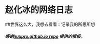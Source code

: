 # 赵化冰的网络日志
##世界这么大，我想去看看：记录我的所思所想
##### 感谢[huxpro.github.io repo](https://github.com/Huxpro/huxpro.github.io) 提供的模板。